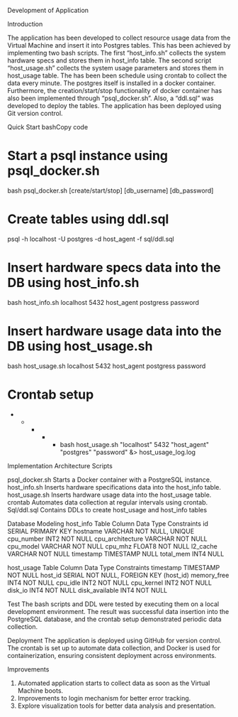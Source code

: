 Development of Application

Introduction

The application has been developed to collect resource usage data from the Virtual Machine and insert it into Postgres tables. This has been achieved by implementing two bash scripts. The first “host_info.sh” collects the system hardware specs and stores them in host_info table. The second script “host_usage.sh” collects the system usage parameters and stores them in host_usage table. The has been been schedule using crontab to collect the data every minute. The postgres itself is installed in a docker container. 
Furthermore, the creation/start/stop functionality of docker container has also been implemented through “psql_docker.sh”. Also, a “ddl.sql” was developed to deploy the tables.
The application has been deployed using Git version control.

Quick Start
bashCopy code
# Start a psql instance using psql_docker.sh 
bash psql_docker.sh [create/start/stop] [db_username] [db_password]

# Create tables using ddl.sql 
psql -h localhost -U postgres -d host_agent -f sql/ddl.sql 

# Insert hardware specs data into the DB using host_info.sh 
bash host_info.sh localhost 5432 host_agent postgress password

# Insert hardware usage data into the DB using host_usage.sh 
bash host_usage.sh localhost 5432 host_agent postgress password

# Crontab setup 
 * * * * * bash host_usage.sh "localhost" 5432 "host_agent" "postgres" "password" &> host_usage_log.log

Implementation
Architecture
Scripts

psql_docker.sh
Starts a Docker container with a PostgreSQL instance.
host_info.sh
Inserts hardware specifications data into the host_info table.
host_usage.sh
Inserts hardware usage data into the host_usage table.
crontab
Automates data collection at regular intervals using crontab.
Sql/ddl.sql
Contains DDLs to create host_usage and host_info tables

Database Modeling
host_info Table
Column	Data Type	Constraints
id	SERIAL	PRIMARY KEY
hostname	VARCHAR	NOT NULL, UNIQUE
cpu_number	INT2	NOT NULL
cpu_architecture	VARCHAR	NOT NULL
cpu_model	VARCHAR	NOT NULL
cpu_mhz	FLOAT8	NOT NULL
l2_cache	VARCHAR	NOT NULL
timestamp	TIMESTAMP	NULL
total_mem	INT4	NULL

host_usage Table
Column	Data Type	Constraints
timestamp	TIMESTAMP	NOT NULL
host_id	SERIAL	NOT NULL, FOREIGN KEY (host_id)
memory_free	INT4	NOT NULL
cpu_idle	INT2	NOT NULL
cpu_kernel	INT2	NOT NULL
disk_io	INT4	NOT NULL
disk_available	INT4	NOT NULL

Test
The bash scripts and DDL were tested by executing them on a local development environment. The result was successful data insertion into the PostgreSQL database, and the crontab setup demonstrated periodic data collection.

Deployment
The application is deployed using GitHub for version control. The crontab is set up to automate data collection, and Docker is used for containerization, ensuring consistent deployment across environments.

Improvements
1.	Automated application starts to collect data as soon as the Virtual Machine boots.
2.	Improvements to login mechanism for better error tracking.
3.	Explore visualization tools for better data analysis and presentation.
